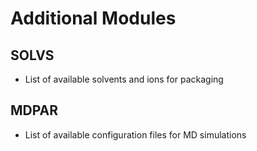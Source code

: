 # **Additional Modules**

## **SOLVS**

- List of available solvents and ions for packaging

## **MDPAR**

- List of available configuration files for MD simulations

